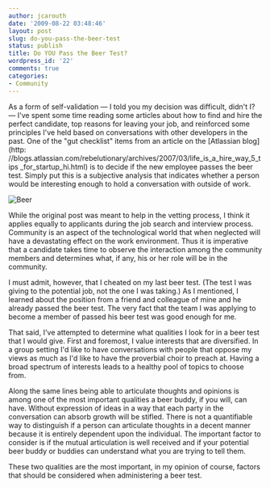 ```yaml
---
author: jcarouth
date: '2009-08-22 03:48:46'
layout: post
slug: do-you-pass-the-beer-test
status: publish
title: Do YOU Pass the Beer Test?
wordpress_id: '22'
comments: true
categories:
- Community
---
```


As a form of self-validation — I told you my decision was difficult, didn't I?
— I've spent some time reading some articles about how to find and hire the
perfect candidate, top reasons for leaving your job, and reinforced some
principles I've held based on conversations with other developers in the past.
One of the "gut checklist" items from an article on the [Atlassian blog](http:
//blogs.atlassian.com/rebelutionary/archives/2007/03/life_is_a_hire_way_5_tips
_for_startup_hi.html) is to decide if the new employee passes the beer test.
Simply put this is a subjective analysis that indicates whether a person would
be interesting enough to hold a conversation with outside of work.

![Beer](http://carouth.com/wp-content/uploads/2009/08/istock_beer_small.jpg)

While the original post was meant to help in the vetting process, I think it
applies equally to applicants during the job search and interview process.
Community is an aspect of the technological world that when neglected will
have a devastating effect on the work environment. Thus it is imperative that
a candidate takes time to observe the interaction among the community members
and determines what, if any, his or her role will be in the community.

I must admit, however, that I cheated on my last beer test. (The test I was
giving to the potential job, not the one I was taking.) As I mentioned, I
learned about the position from a friend and colleague of mine and he already
passed the beer test. The very fact that the team I was applying to become a
member of passed his beer test was good enough for me.

That said, I've attempted to determine what qualities I look for in a beer
test that I would give. First and foremost, I value interests that are
diversified. In a group setting I'd like to have conversations with people
that oppose my views as much as I'd like to have the proverbial choir to
preach at. Having a broad spectrum of interests leads to a healthy pool of
topics to choose from.

Along the same lines being able to articulate thoughts and opinions is among
one of the most important qualities a beer buddy, if you will, can have.
Without expression of ideas in a way that each party in the conversation can
absorb growth will be stifled. There is not a quantifiable way to distinguish
if a person can articulate thoughts in a decent manner because it is entirely
dependent upon the individual. The important factor to consider is if the
mutual articulation is well received and if your potential beer buddy or
buddies can understand what you are trying to tell them.

These two qualities are the most important, in my opinion of course, factors
that should be considered when administering a beer test.

